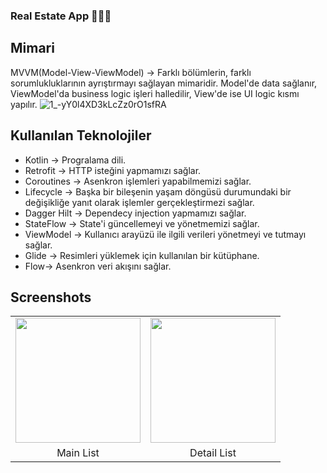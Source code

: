 ### Real Estate App 👀👩‍💻
## Mimari
MVVM(Model-View-ViewModel) -> Farklı bölümlerin, farklı sorumlukluklarının ayrıştırmayı sağlayan mimaridir. Model'de data sağlanır, ViewModel'da business logic işleri halledilir, View'de ise UI logic kısmı yapılır.
![1_-yY0l4XD3kLcZz0rO1sfRA](https://github.com/aysegulbozdag/RealEstateApp/assets/38127324/665edef1-2ab8-4ff4-914c-e5c3455b063f)

## Kullanılan Teknolojiler

* Kotlin -> Progralama dili.
* Retrofit -> HTTP isteğini yapmamızı sağlar.
* Coroutines -> Asenkron işlemleri yapabilmemizi sağlar.
* Lifecycle -> Başka bir bileşenin yaşam döngüsü durumundaki bir değişikliğe yanıt olarak işlemler gerçekleştirmezi sağlar.
* Dagger Hilt -> Dependecy injection yapmamızı sağlar.
* StateFlow -> State'i güncellemeyi ve yönetmemizi sağlar. 
* ViewModel -> Kullanıcı arayüzü ile ilgili verileri yönetmeyi ve tutmayı sağlar.
* Glide -> Resimleri yüklemek için kullanılan bir kütüphane.
* Flow-> Asenkron veri akışını sağlar.

## Screenshots 

<table>
  <tr>
    <td align="center"><img src="https://github.com/aysegulbozdag/RealEstateApp/assets/38127324/1a279b17-b31d-44a9-bb82-84518a212803" width="200"/></td>
    <td align="center"><img src="https://github.com/aysegulbozdag/RealEstateApp/assets/38127324/d841fede-72c8-49a6-b91d-ef2912e1eefc" width="200"/></td>
  </tr>
  <tr>
    <td align="center">Main List</td>
    <td align="center">Detail List</td>
  </tr>
</table>



